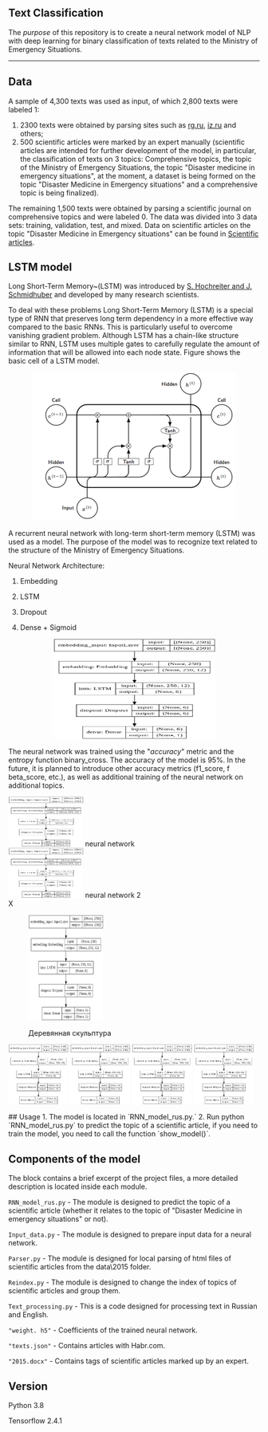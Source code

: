 ## Text Classification

   The *purpose* of this repository is to create a neural network model of NLP with deep learning for binary classification of texts related to the Ministry of Emergency Situations.
   
---

## Data

   A sample of 4,300 texts was used as input, of which 2,800 texts were labeled 1:

   1) 2300 texts were obtained by parsing sites such as [rg.ru](https://rg.ru), [iz.ru](https://iz.ru) and others;
   2) 500 scientific articles were marked by an expert manually (scientific articles are intended for further development of the model, in particular, the classification of texts on 3 topics: Comprehensive topics, the topic of the Ministry of Emergency Situations, the topic "Disaster medicine in emergency situations", at the moment, a dataset is being formed on the topic "Disaster Medicine in Emergency situations" and a comprehensive topic is being finalized).

   The remaining 1,500 texts were obtained by parsing a scientific journal on comprehensive topics and were labeled 0. The data was divided into 3 data sets: training, validation, test, and mixed. Data on scientific articles on the topic "Disaster Medicine in Emergency situations" can be found in [Scientific articles](https://github.com/Non1ce/Data_LSTM#readme).

## LSTM model

   Long Short-Term Memory~(LSTM) was introduced by [S. Hochreiter and J. Schmidhuber](https://direct.mit.edu/neco/article/9/8/1735/6109/Long-Short-Term-Memory) and developed by many research scientists.

   To deal with these problems Long Short-Term Memory (LSTM) is a special type of RNN that preserves long term dependency in a more effective way compared to the basic RNNs. This is particularly useful to overcome vanishing gradient problem. Although LSTM has a chain-like structure similar to RNN, LSTM uses multiple gates to carefully regulate the amount of information that will be allowed into each node state. Figure shows the basic cell of a LSTM model.
   
<p align="center">
  <img width="407" height="298" src="https://github.com/Non1ce/Image/blob/image/LSTM/LSTM.png">
</p>

   A recurrent neural network with long-term short-term memory (LSTM) was used as a model. The purpose of the model was to recognize text related to the structure of the Ministry of Emergency Situations.



Neural Network Architecture:

   1. Embedding

   2. LSTM

   3. Dropout

   4. Dense + Sigmoid

<p align="center">
  <img width="326" height="201" src="https://github.com/Non1ce/Image/blob/image/LSTM/Model%20architecture.PNG">
</p>


   The neural network was trained using the "*accuracy*" metric and the entropy function binary_cross. The accuracy of the model is 95%. In the future, it is planned to introduce other accuracy metrics (f1_score, f beta_score, etc.), as well as additional training of the neural network on additional topics. 

<div class="img">
  <img src="https://github.com/Non1ce/Image/blob/image/LSTM/Model%20architecture.PNG" width="150" height="100" alt="neural network" />
  <span class="desc">neural network</span>
</div>
<div class="img">
  <img src="https://github.com/Non1ce/Image/blob/image/LSTM/Model%20architecture.PNG" width="150" height="100" alt="neural network 2" />
  <span class="desc">neural network 2</span>
</div>
<div class="layer"></div>
<div class="modal">
  <div class="close">X</div>
</div>

<figure class="sign">
   <p><img src="https://github.com/Non1ce/Image/blob/image/LSTM/Model%20architecture.PNG" width="150" height="212" alt="Скульптура"></p>
   <figcaption>Деревянная скульптура</figcaption>
  </figure>
  <html>
 <head>
  <meta charset="utf-8">
  <title>Фотографии</title>
 </head>
 <body>
  <p>
    <img src="https://github.com/Non1ce/Image/blob/image/LSTM/Model%20architecture.PNG" alt="Фотография 1" width="120" height="120">
    <img src="https://github.com/Non1ce/Image/blob/image/LSTM/Model%20architecture.PNG" alt="Фотография 2" width="120" height="120">
    <img src="https://github.com/Non1ce/Image/blob/image/LSTM/Model%20architecture.PNG" alt="Фотография 3" width="120" height="120">
    <img src="https://github.com/Non1ce/Image/blob/image/LSTM/Model%20architecture.PNG" alt="Фотография 4" width="120" height="120">
  </p>
 </body>
</html>
## Usage
1. The model is located in `RNN_model_rus.py.`
2. Run python `RNN_model_rus.py` to predict the topic of a scientific article, if you need to train the model, you need to call the function `show_model()`.

## Components of the model

The block contains a brief excerpt of the project files, a more detailed description is located inside each module.


`RNN_model_rus.py` - The module is designed to predict the topic of a scientific article (whether it relates to the topic of "Disaster Medicine in emergency situations" or not).

`Input_data.py` - The module is designed to prepare input data for a neural network.

`Parser.py` - The module is designed for local parsing of html files of scientific articles from the data\2015 folder.

`Reindex.py` - The module is designed to change the index of topics of scientific articles and group them.

`Text_processing.py` - This is a code designed for processing text in Russian and English.

`"weight. h5"` - Coefficients of the trained neural network.

`"texts.json"` - Contains articles with Habr.com.

`"2015.docx"` - Contains tags of scientific articles marked up by an expert.
## Version

Python 3.8

Tensorflow 2.4.1
